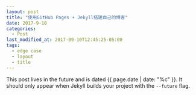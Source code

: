 ```yaml
---
layout: post
title: "使用GitHub Pages + Jekyll搭建自己的博客"
date: 2017-9-10
categories:
  - Post
last_modified_at: 2017-09-10T12:45:25-05:00
tags:
  - edge case
  - layout
  - title
---
```


This post lives in the future and is dated {{ page.date | date: "%c" }}. It should only appear when Jekyll builds your project with the `--future` flag.

```